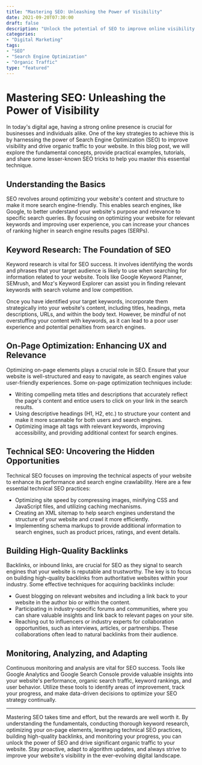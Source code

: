 ```yaml
--- 
title: "Mastering SEO: Unleashing the Power of Visibility"
date: 2021-09-20T07:30:00
draft: false
description: "Unlock the potential of SEO to improve online visibility and drive organic traffic."
categories:
- "Digital Marketing"
tags:
- "SEO"
- "Search Engine Optimization"
- "Organic Traffic"
type: "featured"
--- 
```


# Mastering SEO: Unleashing the Power of Visibility

In today's digital age, having a strong online presence is crucial for businesses and individuals alike. One of the key strategies to achieve this is by harnessing the power of Search Engine Optimization (SEO) to improve visibility and drive organic traffic to your website. In this blog post, we will explore the fundamental concepts, provide practical examples, tutorials, and share some lesser-known SEO tricks to help you master this essential technique.

## Understanding the Basics

SEO revolves around optimizing your website's content and structure to make it more search engine-friendly. This enables search engines, like Google, to better understand your website's purpose and relevance to specific search queries. By focusing on optimizing your website for relevant keywords and improving user experience, you can increase your chances of ranking higher in search engine results pages (SERPs).

## Keyword Research: The Foundation of SEO

Keyword research is vital for SEO success. It involves identifying the words and phrases that your target audience is likely to use when searching for information related to your website. Tools like Google Keyword Planner, SEMrush, and Moz's Keyword Explorer can assist you in finding relevant keywords with search volume and low competition.

Once you have identified your target keywords, incorporate them strategically into your website's content, including titles, headings, meta descriptions, URLs, and within the body text. However, be mindful of not overstuffing your content with keywords, as it can lead to a poor user experience and potential penalties from search engines.

## On-Page Optimization: Enhancing UX and Relevance

Optimizing on-page elements plays a crucial role in SEO. Ensure that your website is well-structured and easy to navigate, as search engines value user-friendly experiences. Some on-page optimization techniques include:

- Writing compelling meta titles and descriptions that accurately reflect the page's content and entice users to click on your link in the search results.
- Using descriptive headings (H1, H2, etc.) to structure your content and make it more scannable for both users and search engines.
- Optimizing image alt tags with relevant keywords, improving accessibility, and providing additional context for search engines.

## Technical SEO: Uncovering the Hidden Opportunities

Technical SEO focuses on improving the technical aspects of your website to enhance its performance and search engine crawlability. Here are a few essential technical SEO practices:

- Optimizing site speed by compressing images, minifying CSS and JavaScript files, and utilizing caching mechanisms.
- Creating an XML sitemap to help search engines understand the structure of your website and crawl it more efficiently.
- Implementing schema markups to provide additional information to search engines, such as product prices, ratings, and event details.

## Building High-Quality Backlinks

Backlinks, or inbound links, are crucial for SEO as they signal to search engines that your website is reputable and trustworthy. The key is to focus on building high-quality backlinks from authoritative websites within your industry. Some effective techniques for acquiring backlinks include:

- Guest blogging on relevant websites and including a link back to your website in the author bio or within the content.
- Participating in industry-specific forums and communities, where you can share valuable insights and link back to relevant pages on your site.
- Reaching out to influencers or industry experts for collaboration opportunities, such as interviews, articles, or partnerships. These collaborations often lead to natural backlinks from their audience.

## Monitoring, Analyzing, and Adapting

Continuous monitoring and analysis are vital for SEO success. Tools like Google Analytics and Google Search Console provide valuable insights into your website's performance, organic search traffic, keyword rankings, and user behavior. Utilize these tools to identify areas of improvement, track your progress, and make data-driven decisions to optimize your SEO strategy continually.

---

Mastering SEO takes time and effort, but the rewards are well worth it. By understanding the fundamentals, conducting thorough keyword research, optimizing your on-page elements, leveraging technical SEO practices, building high-quality backlinks, and monitoring your progress, you can unlock the power of SEO and drive significant organic traffic to your website. Stay proactive, adapt to algorithm updates, and always strive to improve your website's visibility in the ever-evolving digital landscape.
